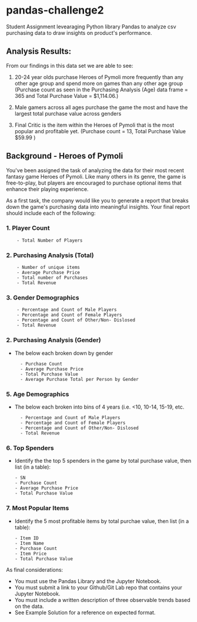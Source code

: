 # pandas-challenge2

Student Assignment levearaging Python library Pandas to analyze csv purchasing data to draw insights on product's performance.  

## Analysis Results: ##

From our findings in this data set we are able to see:

  1. 20-24 year olds purchase Heroes of Pymoli more frequently than any other age group and spend more on games than any other age group (Purchase count as seen in the Purchasing Analysis (Age) data frame = 365 and Total Purchase Value = $1,114.06.) 

  2. Male gamers across all ages purchase the game the most and have the largest total purchase value across genders 

  3. Final Critic is the item within the Heroes of Pymoli that is the most popular and profitable yet. (Purchase count = 13, Total Purchase Value $59.99 )

##  Background - Heroes of Pymoli ## 

You've been assigned the task of analyzing the data for their most recent fantasy game Heroes of Pymoli. Like many others in its genre, the game is free-to-play, but players are encouraged to purchase optional items that enhance their playing experience. 

As a first task, the company would like you to generate a report that breaks down the game's purchasing data into meaningful insights.
Your final report should include each of the following: 

### 1. Player Count ###
        - Total Number of Players
 
### 2. Purchasing Analysis (Total) ###
        - Number of unique items
        - Average Purchase Price
        - Total number of Purchases
        - Total Revenue

### 3. Gender Demographics ###
        - Percentage and Count of Male Players
        - Percentage and Count of Female Players
        - Percentage and Count of Other/Non- Dislosed
        - Total Revenue 

### 2. Purchasing Analysis (Gender) ###
- The below each broken down by gender

        - Purchase Count
        - Average Purchase Price
        - Total Purchase Value
        - Average Purchase Total per Person by Gender

### 5. Age Demographics ###
- The below each broken into bins of 4 years (i.e. <10, 10-14, 15-19, etc.
  
        - Percentage and Count of Male Players
        - Percentage and Count of Female Players
        - Percentage and Count of Other/Non- Dislosed
        - Total Revenue
        
### 6. Top Spenders ###
  - Identify the the top 5 spenders in the game by total purchase value, then list (in a table):
  
        - SN
        - Purchase Count
        - Average Purchase Price
        - Total Purchase Value 
  
### 7. Most Popular Items ###
  - Identify the 5 most profitable items by total purchae value, then list (in a table):
  
        - Item ID
        - Item Name
        - Purchase Count
        - Item Price
        - Total Purchase Value 

As final considerations: 

- You must use the Pandas Library and the Jupyter Notebook.
- You must submit a link to your Github/Git Lab repo that contains your Jupyter Notebook.
- You must include a written description of three observable trends based on the data.
- See Example Solution for a reference on expected format.



